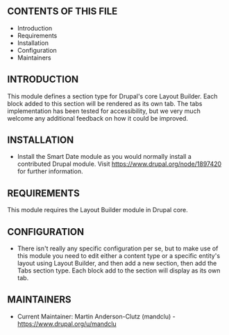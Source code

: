 CONTENTS OF THIS FILE
---------------------

 * Introduction
 * Requirements
 * Installation
 * Configuration
 * Maintainers


INTRODUCTION
------------

This module defines a section type for Drupal's core Layout Builder. Each block
added to this section will be rendered as its own tab. The tabs implementation
has been tested for accessibility, but we very much welcome any additional
feedback on how it could be improved.


INSTALLATION
------------

 * Install the Smart Date module as you would normally install a
   contributed Drupal module. Visit
   https://www.drupal.org/node/1897420 for further information.


REQUIREMENTS
------------

This module requires the Layout Builder module in Drupal core.


CONFIGURATION
-------------

 * There isn't really any specific configuration per se, but to make use of this
   module you need to edit either a content type or a specific entity's layout
   using Layout Builder, and then add a new section, then add the Tabs section
   type. Each block add to the section will display as its own tab.


MAINTAINERS
-----------

 * Current Maintainer: Martin Anderson-Clutz (mandclu) - https://www.drupal.org/u/mandclu

